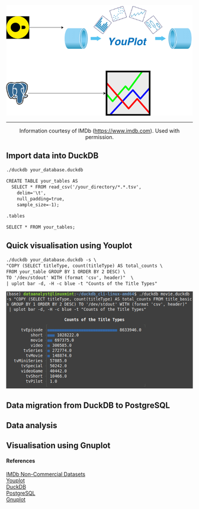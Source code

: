 <div align="center">
  <img src="Flowchart.png">
  <hr>

Information courtesy of
IMDb
(https://www.imdb.com).
Used with permission.
</div>

## Import data into DuckDB
```
./duckdb your_database.duckdb
```

```
CREATE TABLE your_tables AS
  SELECT * FROM read_csv('/your_directory/*.*.tsv',
    delim='\t',
    null_padding=true,
    sample_size=-1);
```

```
.tables
```

```
SELECT * FROM your_tables;
```

## Quick visualisation using Youplot
```
./duckdb your_database.duckdb -s \
"COPY (SELECT titleType, count(titleType) AS total_counts \
FROM your_table GROUP BY 1 ORDER BY 2 DESC) \
TO '/dev/stdout' WITH (format 'csv', header)"  \
| uplot bar -d, -H -c blue -t "Counts of the Title Types"
```
<p align="center">
  <img alt="barplot" src="barplot.png">
</p>

## Data migration from DuckDB to PostgreSQL

## Data analysis

## Visualisation using Gnuplot





#### References
[IMDb Non-Commercial Datasets](https://developer.imdb.com/non-commercial-datasets/) \
[Youplot](https://github.com/red-data-tools/YouPlot) \
[DuckDB](https://duckdb.org/docs/api/overview) \
[PostgreSQL](https://www.postgresql.org/) \
[Gnuplot](http://www.gnuplot.info/)